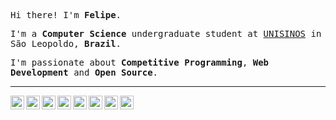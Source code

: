 <p><samp>Hi there! I'm <b>Felipe</b>.</samp></p>
<p><samp>I'm a <b>Computer Science</b> undergraduate student at <a href="http://www.unisinos.br/">UNISINOS</a> in São Leopoldo, <b>Brazil</b>.</samp></p>
<p><samp>I'm passionate about <b>Competitive Programming</b>, <b>Web Development</b> and <b>Open Source</b>.</samp></p>
<hr>
<p>
  <a href="https://br.linkedin.com/in/felipevpeters">
    <img align="left" alt="Felipe's LinkdeIn" width="22px" src="https://cdn.jsdelivr.net/npm/simple-icons@3.5.0/icons/linkedin.svg" />
  </a>
  <a href="mailto:fveronezipeters@gmail.com">
    <img align="left" alt="GMail" width="22px" src="https://cdn.jsdelivr.net/npm/simple-icons@3.5.0/icons/gmail.svg" />
  </a>
  <a href="https://instagram.com/felipevpeters">
    <img align="left" alt="Felipe's Instagram" width="22px" src="https://cdn.jsdelivr.net/npm/simple-icons@3.5.0/icons/instagram.svg" />
  </a>
  <a href="https://leetcode.com/fveronezipeters/">
    <img align="left" alt="Felipe's Instagram" width="22px" src="https://cdn.jsdelivr.net/npm/simple-icons@3.5.0/icons/leetcode.svg" />
  </a>
  <a href="https://www.hackerrank.com/fveronezipeters">
    <img align="left" alt="HackerRank Profile" width="22px" src="https://cdn.jsdelivr.net/npm/simple-icons@3.5.0/icons/hackerrank.svg" />
  </a>
  <a href="https://codeforces.com/profile/fveronezipeters">
    <img align="left" alt="Codeforces Profile" width="22px" src="https://cdn.jsdelivr.net/npm/simple-icons@3.5.0/icons/codeforces.svg" />
  </a>
  <a href="https://www.codechef.com/users/felipevpeters">
    <img align="left" alt="CodeChef Profile" width="22px" src="https://cdn.jsdelivr.net/npm/simple-icons@3.5.0/icons/codechef.svg" />
  </a>
  <a href="https://www.hackerearth.com/pt-br/@fveronezipeters">
    <img align="left" alt="HackerEarth" width="22px" src="https://cdn.jsdelivr.net/npm/simple-icons@3.5.0/icons/hackerearth.svg" />
  </a>
</p>

